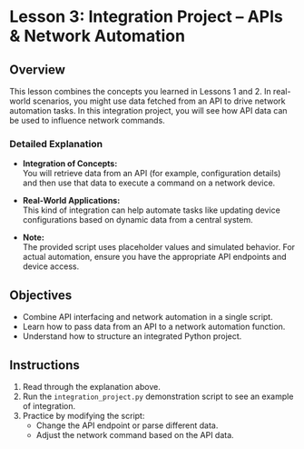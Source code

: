 # Lesson 3: Integration Project – APIs & Network Automation

## Overview
This lesson combines the concepts you learned in Lessons 1 and 2. In real-world scenarios, you might use data fetched from an API to drive network automation tasks. In this integration project, you will see how API data can be used to influence network commands.

### Detailed Explanation
- **Integration of Concepts:**  
  You will retrieve data from an API (for example, configuration details) and then use that data to execute a command on a network device.
  
- **Real-World Applications:**  
  This kind of integration can help automate tasks like updating device configurations based on dynamic data from a central system.
  
- **Note:**  
  The provided script uses placeholder values and simulated behavior. For actual automation, ensure you have the appropriate API endpoints and device access.

## Objectives
- Combine API interfacing and network automation in a single script.
- Learn how to pass data from an API to a network automation function.
- Understand how to structure an integrated Python project.

## Instructions
1. Read through the explanation above.
2. Run the `integration_project.py` demonstration script to see an example of integration.
3. Practice by modifying the script:
   - Change the API endpoint or parse different data.
   - Adjust the network command based on the API data.

